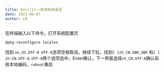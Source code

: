 ```yaml
---
title: Kali(1)——修改系统语言
date: 2021-06-07
author: LM
---
```


在终端输入以下命令，打开系统配置页

```
dpkg-reconfigure locales
```

找到 `en_US.UTF-8 UTF-8`选项空格取消，继续下拉，找到`[ ]zh_CN.GBK_GBK` 和`[ ] zh-CN.UTF-8.UTF-8`两个选项选中，Enter确认，下一界面选择`zh_CN.UTF-8`确认系统本地编码，`reboot`重启

